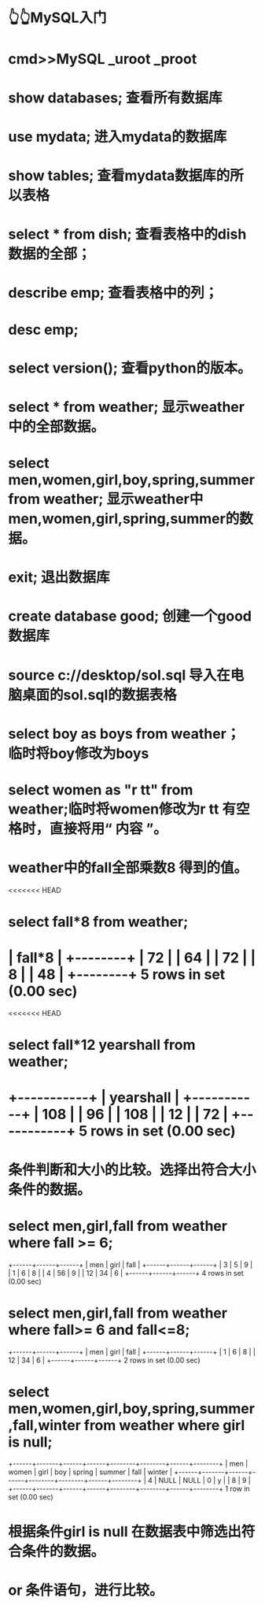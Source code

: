 # 👆👆MySQL入门
# cmd>>MySQL _uroot _proot
# show databases; 查看所有数据库
# use mydata; 进入mydata的数据库
# show tables; 查看mydata数据库的所以表格
# select * from dish; 查看表格中的dish数据的全部；
# describe emp;   查看表格中的列；
# desc emp;
# select version(); 查看python的版本。
# select * from weather;  显示weather中的全部数据。
# select men,women,girl,boy,spring,summer from weather;  显示weather中men,women,girl,spring,summer的数据。


# exit;    退出数据库
# create database good;  创建一个good数据库
# source c://desktop/sol.sql  导入在电脑桌面的sol.sql的数据表格
# select boy as boys from weather；  临时将boy修改为boys
# select women as "r tt" from weather;临时将women修改为r tt 有空格时，直接将用“ 内容 ”。
#   weather中的fall全部乘数8 得到的值。
<<<<<<< HEAD
# select fall*8 from weather;  
| fall*8 |
+--------+
|     72 |
|     64 |
|     72 |
|      8 |
|     48 |
+--------+
5 rows in set (0.00 sec)
=======

<<<<<<< HEAD
# select fall*12 yearshall from weather;
+-----------+
| yearshall |
+-----------+
|       108 |
|        96 |
|       108 |
|        12 |
|        72 |
+-----------+
5 rows in set (0.00 sec)
=======

# 条件判断和大小的比较。选择出符合大小条件的数据。
# select men,girl,fall from weather where fall >= 6;
+------+------+------+
| men  | girl | fall |
+------+------+------+
|    3 |    5 |    9 |
|    1 |    6 |    8 |
|    4 |   56 |    9 |
|   12 |   34 |    6 |
+------+------+------+
4 rows in set (0.00 sec)
<!-- 在数据库中将and 条件都符合的数据都取出来。 -->
#  select men,girl,fall from weather where fall>= 6 and fall<=8;
<!-- select men,girl,fall from weather fall between 6 and 8;-->
+------+------+------+
| men  | girl | fall |
+------+------+------+
|    1 |    6 |    8 |
|   12 |   34 |    6 |
+------+------+------+
2 rows in set (0.00 sec)




#  select men,women,girl,boy,spring,summer,fall,winter from weather where girl is null;
+------+-------+------+------+--------+--------+------+--------+
| men  | women | girl | boy  | spring | summer | fall | winter |
+------+-------+------+------+--------+--------+------+--------+
|    4 |  NULL | NULL |    0 | y      |        |    8 |      9 |
+------+-------+------+------+--------+--------+------+--------+
1 row in set (0.00 sec)

# 根据条件girl is null 在数据表中筛选出符合条件的数据。
#
# or 条件语句，进行比较。
#
